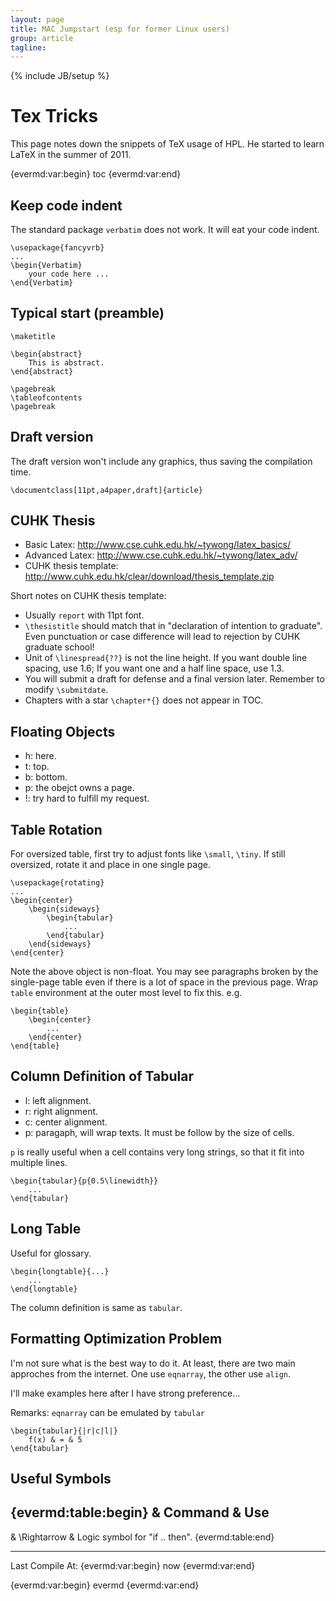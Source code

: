```yaml
---
layout: page
title: MAC Jumpstart (esp for former Linux users)
group: article
tagline: 
---
```


{% include JB/setup %}
# Tex Tricks

This page notes down the snippets of TeX usage of HPL. 
He started to learn LaTeX in the summer of 2011. 

{evermd:var:begin}
toc
{evermd:var:end}

## Keep code indent 

The standard package `verbatim` does not work. 
It will eat your code indent. 

```
\usepackage{fancyvrb}
...
\begin{Verbatim}
	your code here ...
\end{Verbatim}
```

## Typical start (preamble)

```
\maketitle

\begin{abstract}
	This is abstract. 
\end{abstract}

\pagebreak
\tableofcontents
\pagebreak	
```

## Draft version

The draft version won't include any graphics, 
thus saving the compilation time. 

```
\documentclass[11pt,a4paper,draft]{article}
```

## CUHK Thesis

   * Basic Latex: http://www.cse.cuhk.edu.hk/~tywong/latex_basics/
   * Advanced Latex: http://www.cse.cuhk.edu.hk/~tywong/latex_adv/
   * CUHK thesis template: http://www.cuhk.edu.hk/clear/download/thesis_template.zip

Short notes on CUHK thesis template:

   * Usually `report` with 11pt font. 
   * `\thesistitle` should match that in "declaration of intention to graduate". 
   Even punctuation or case difference will lead to rejection by CUHK graduate school!
   * Unit of `\linespread{??}` is not the line height. 
   If you want double line spacing, use 1.6; 
   If you want one and a half line space, use 1.3. 
   * You will submit a draft for defense and a final version later. 
   Remember to modify `\submitdate`. 
   * Chapters with a star `\chapter*{}` does not appear in TOC. 

## Floating Objects

   * h: here. 
   * t: top. 
   * b: bottom. 
   * p: the obejct owns a page. 
   * !: try hard to fulfill my request. 

## Table Rotation 

For oversized table, first try to adjust fonts like `\small`, `\tiny`. 
If still oversized, rotate it and place in one single page. 

```
\usepackage{rotating}
...
\begin{center}
	\begin{sideways}
		\begin{tabular}
			...
		\end{tabular}
	\end{sideways}
\end{center}
```

Note the above object is non-float. 
You may see paragraphs broken by the single-page table 
even if there is a lot of space in the previous page. 
Wrap `table` environment at the outer most level to fix this. 
e.g. 

```
\begin{table}
	\begin{center}
		...
	\end{center}
\end{table}
```

## Column Definition of Tabular

   * l: left alignment. 
   * r: right alignment. 
   * c: center alignment. 
   * p: paragaph, will wrap texts. 
   It must be follow by the size of cells. 

`p` is really useful when a cell contains very long strings, 
so that it fit into multiple lines. 

```
\begin{tabular}{p{0.5\linewidth}}
	...	
\end{tabular}
```


## Long Table

Useful for glossary. 

```
\begin{longtable}{...}
	...	
\end{longtable}
```

The column definition is same as `tabular`. 

## Formatting Optimization Problem

I'm not sure what is the best way to do it. 
At least, there are two main approches from the internet. 
One use `eqnarray`, the other use `align`. 

I'll make examples here after I have strong preference...

Remarks: `eqnarray` can be emulated by `tabular`

```
\begin{tabular}{|r|c|l|}
	f(x) & = & 5	
\end{tabular}
```

## Useful Symbols

{evermd:table:begin}
& Command & Use
---
& \Rightarrow & Logic symbol for "if .. then". 
{evermd:table:end}

----------------

Last Compile At: 
{evermd:var:begin}
now
{evermd:var:end}

{evermd:var:begin}
evermd
{evermd:var:end}

